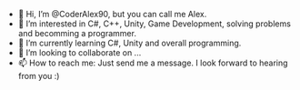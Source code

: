 - 👋 Hi, I’m @CoderAlex90, but you can call me Alex.
- 👀 I’m interested in C#, C++, Unity, Game Development, solving problems and becomming a programmer. 
- 🌱 I’m currently learning C#, Unity and overall programming.
- 💞️ I’m looking to collaborate on ...
- 📫 How to reach me: Just send me a message. I look forward to hearing from you :)

<!---
CoderAlex90/CoderAlex90 is a ✨ special ✨ repository because its `README.md` (this file) appears on your GitHub profile.
You can click the Preview link to take a look at your changes.
--->
